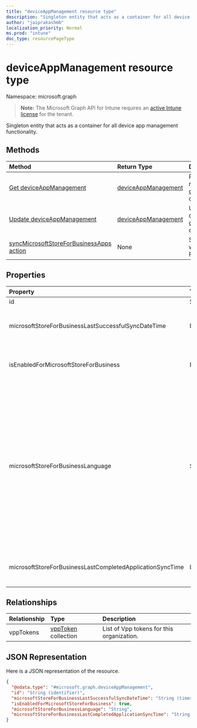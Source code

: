 ```yaml
---
title: "deviceAppManagement resource type"
description: "Singleton entity that acts as a container for all device app management functionality."
author: "jaiprakashmb"
localization_priority: Normal
ms.prod: "intune"
doc_type: resourcePageType
---
```


# deviceAppManagement resource type

Namespace: microsoft.graph

> **Note:** The Microsoft Graph API for Intune requires an [active Intune license](https://go.microsoft.com/fwlink/?linkid=839381) for the tenant.

Singleton entity that acts as a container for all device app management functionality.

## Methods
|Method|Return Type|Description|
|:---|:---|:---|
|[Get deviceAppManagement](../api/intune-onboarding-deviceappmanagement-get.md)|[deviceAppManagement](../resources/intune-onboarding-deviceappmanagement.md)|Read properties and relationships of the [deviceAppManagement](../resources/intune-onboarding-deviceappmanagement.md) object.|
|[Update deviceAppManagement](../api/intune-onboarding-deviceappmanagement-update.md)|[deviceAppManagement](../resources/intune-onboarding-deviceappmanagement.md)|Update the properties of a [deviceAppManagement](../resources/intune-onboarding-deviceappmanagement.md) object.|
|[syncMicrosoftStoreForBusinessApps action](../api/intune-onboarding-deviceappmanagement-syncmicrosoftstoreforbusinessapps.md)|None|Syncs Intune account with Microsoft Store For Business|

## Properties
|Property|Type|Description|
|:---|:---|:---|
|id|String|Not yet documented|
|microsoftStoreForBusinessLastSuccessfulSyncDateTime|DateTimeOffset|The last time the apps from the Microsoft Store for Business were synced successfully for the account.|
|isEnabledForMicrosoftStoreForBusiness|Boolean|Whether the account is enabled for syncing applications from the Microsoft Store for Business.|
|microsoftStoreForBusinessLanguage|String|The locale information used to sync applications from the Microsoft Store for Business. Cultures that are specific to a country/region. The names of these cultures follow RFC 4646 (Windows Vista and later). The format is <languagecode2>-<country/regioncode2>, where <languagecode2> is a lowercase two-letter code derived from ISO 639-1 and <country/regioncode2> is an uppercase two-letter code derived from ISO 3166. For example, en-US for English (United States) is a specific culture.|
|microsoftStoreForBusinessLastCompletedApplicationSyncTime|DateTimeOffset|The last time an application sync from the Microsoft Store for Business was completed.|

## Relationships
|Relationship|Type|Description|
|:---|:---|:---|
|vppTokens|[vppToken](../resources/intune-onboarding-vpptoken.md) collection|List of Vpp tokens for this organization.|

## JSON Representation
Here is a JSON representation of the resource.
<!-- {
  "blockType": "resource",
  "keyProperty": "id",
  "@odata.type": "microsoft.graph.deviceAppManagement"
}
-->
``` json
{
  "@odata.type": "#microsoft.graph.deviceAppManagement",
  "id": "String (identifier)",
  "microsoftStoreForBusinessLastSuccessfulSyncDateTime": "String (timestamp)",
  "isEnabledForMicrosoftStoreForBusiness": true,
  "microsoftStoreForBusinessLanguage": "String",
  "microsoftStoreForBusinessLastCompletedApplicationSyncTime": "String (timestamp)"
}
```
